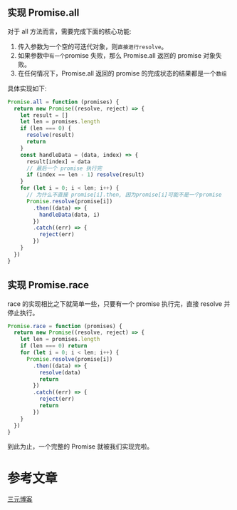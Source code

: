 ## 实现 Promise.all

对于 all 方法而言，需要完成下面的核心功能:

1. 传入参数为一个空的可迭代对象，则`直接进行resolve`。
1. 如果参数中`有一个`promise 失败，那么 Promise.all 返回的 promise 对象失败。
1. 在任何情况下，Promise.all 返回的 promise 的完成状态的结果都是一个`数组`

具体实现如下:

```javascript
Promise.all = function (promises) {
  return new Promise((resolve, reject) => {
    let result = []
    let len = promises.length
    if (len === 0) {
      resolve(result)
      return
    }
    const handleData = (data, index) => {
      result[index] = data
      // 最后一个 promise 执行完
      if (index == len - 1) resolve(result)
    }
    for (let i = 0; i < len; i++) {
      // 为什么不直接 promise[i].then, 因为promise[i]可能不是一个promise
      Promise.resolve(promise[i])
        .then((data) => {
          handleData(data, i)
        })
        .catch((err) => {
          reject(err)
        })
    }
  })
}
```

## 实现 Promise.race

race 的实现相比之下就简单一些，只要有一个 promise 执行完，直接 resolve 并停止执行。

```javascript
Promise.race = function (promises) {
  return new Promise((resolve, reject) => {
    let len = promises.length
    if (len === 0) return
    for (let i = 0; i < len; i++) {
      Promise.resolve(promise[i])
        .then((data) => {
          resolve(data)
          return
        })
        .catch((err) => {
          reject(err)
          return
        })
    }
  })
}
```

到此为止，一个完整的 Promise 就被我们实现完啦。

# 参考文章

[三元博客](https://sanyuan0704.top/)

